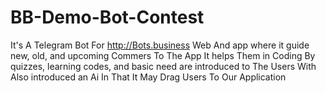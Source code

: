 # BB-Demo-Bot-Contest
It's A Telegram Bot For http://Bots.business Web And app where it guide new, old, and upcoming Commers To The App It helps Them in Coding By quizzes, learning codes, and basic need are introduced to The Users With Also introduced an Ai In That It May Drag  Users To Our Application 
